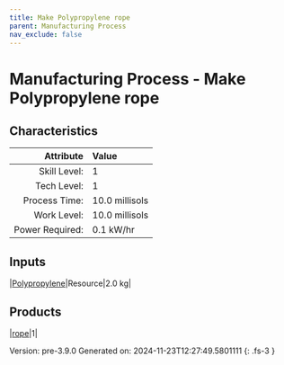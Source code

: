 ```yaml
---
title: Make Polypropylene rope
parent: Manufacturing Process
nav_exclude: false
---
```

# Manufacturing Process - Make Polypropylene rope


## Characteristics

| Attribute      | Value |
|--------:|:------|
|Skill Level:|1|
|Tech Level:|1|
|Process Time:|10.0 millisols|
|Work Level:|10.0 millisols|
|Power Required:|0.1 kW/hr|

## Inputs

|[Polypropylene](../resource/polypropylene.html)|Resource|2.0 kg|

## Products

|[rope](../part/rope.html)|1|


Version: pre-3.9.0 Generated on: 2024-11-23T12:27:49.5801111
{: .fs-3 }

